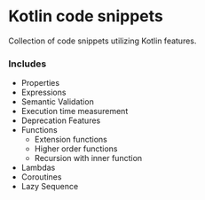 # Kotlin code snippets

Collection of code snippets utilizing Kotlin features.

### Includes
* Properties 
* Expressions
* Semantic Validation
* Execution time measurement
* Deprecation Features
* Functions
  * Extension functions
  * Higher order functions
  * Recursion with inner function
* Lambdas
* Coroutines
* Lazy Sequence
